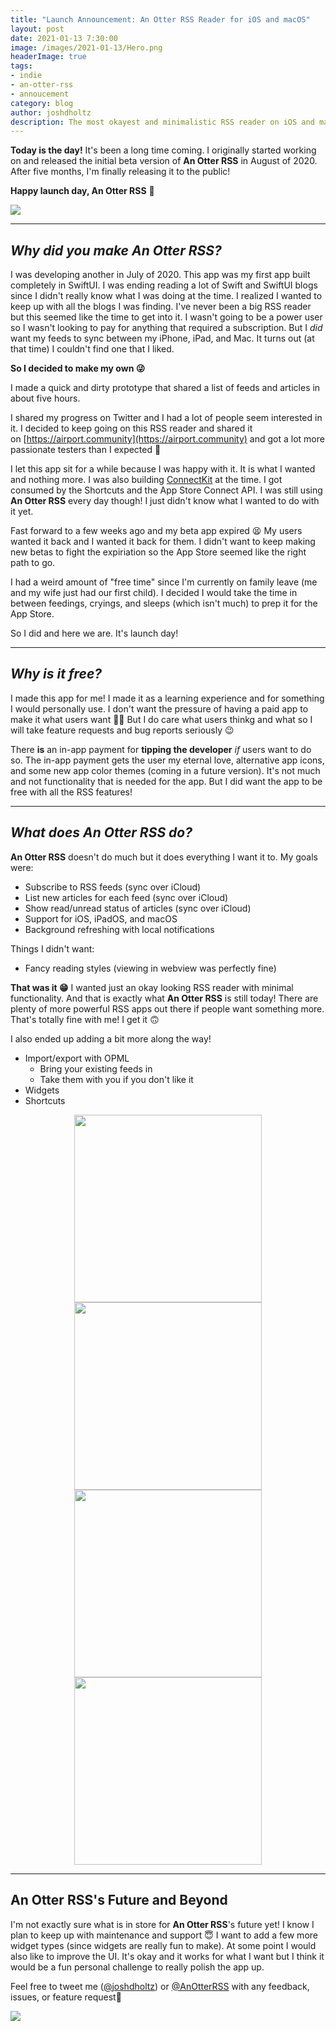 ```yaml
---
title: "Launch Announcement: An Otter RSS Reader for iOS and macOS"
layout: post
date: 2021-01-13 7:30:00
image: /images/2021-01-13/Hero.png
headerImage: true
tags:
- indie
- an-otter-rss
- annoucement
category: blog
author: joshdholtz
description: The most okayest and minimalistic RSS reader on iOS and macOS
---
```


**Today is the day!** It's been a long time coming. I originally started working on and released the initial beta version of <strong>An Otter RSS</strong> in August of 2020. After five months, I'm finally releasing it to the public!

**Happy launch day, An Otter RSS** 🥳

<a href="https://apps.apple.com/us/app/an-otter-rss-reader/id1529696614" target="_blank">
  <img src="/images/Download_on_App_Store.svg"/>
</a>

<hr/>

## _Why did you make An Otter RSS?_

I was developing another in July of 2020. This app was my first app built completely in SwiftUI. I was ending reading a lot of Swift and SwiftUI blogs since I didn't really know what I was doing at the time. I realized I wanted to keep up with all the blogs I was finding. I've never been a big RSS reader but this seemed like the time to get into it. I wasn't going to be a power user so I wasn't looking to pay for anything that required a subscription. But I _did_ want my feeds to sync between my iPhone, iPad, and Mac. It turns out (at that time) I couldn't find one that I liked.

**So I decided to make my own 😜**

I made a quick and dirty prototype that shared a list of feeds and articles in about five hours. 

I shared my progress on Twitter and I had a lot of people seem interested in it. I decided to keep going on this RSS reader and shared it on [https://airport.community](https://airport.community) and got a lot more passionate testers than I expected 🥳

I let this app sit for a while because I was happy with it. It is what I wanted and nothing more. I was also building [ConnectKit](https://connectkit.app) at the time. I got consumed by the Shortcuts and the App Store Connect API. I was still using <strong>An Otter RSS</strong> every day though! I just didn't know what I wanted to do with it yet.

Fast forward to a few weeks ago and my beta app expired 😫 My users wanted it back and I wanted it back for them. I didn't want to keep making new betas to fight the expiriation so the App Store seemed like the right path to go.

I had a weird amount of "free time" since I'm currently on family leave (me and my wife just had our first child). I decided I would take the time in between feedings, cryings, and sleeps (which isn't much) to prep it for the App Store.

So I did and here we are. It's launch day!

<hr/>

## _Why is it free?_

I made this app for me! I made it as a learning experience and for something I would personally use. I don't want the pressure of having a paid app to make it what users want 🤷‍♂️ But I do care what users thinkg and what so I will take feature requests and bug reports seriously 😉

There **is** an in-app payment for **tipping the developer** _if_ users want to do so. The in-app payment gets the user my eternal love, alternative app icons, and some new app color themes (coming in a future version). It's not much and not functionality that is needed for the app. But I did want the app to be free with all the RSS features!

<hr/>

## _What does An Otter RSS do?_

<strong>An Otter RSS</strong> doesn't do much but it does everything I want it to. My goals were:

- Subscribe to RSS feeds (sync over iCloud)
- List new articles for each feed (sync over iCloud)
- Show read/unread status of articles (sync over iCloud)
- Support for iOS, iPadOS, and macOS
- Background refreshing with local notifications

Things I didn't want:

- Fancy reading styles (viewing in webview was perfectly fine)

**That was it 😁** I wanted just an okay looking RSS reader with minimal functionality. And that is exactly what <strong>An Otter RSS</strong> is still today! There are plenty of more powerful RSS apps out there if people want something more. That's totally fine with me! I get it 🙃

I also ended up adding a bit more along the way!

- Import/export with OPML
  - Bring your existing feeds in
  - Take them with you if you don't like it
- Widgets
- Shortcuts

<div style="text-align: center;">
  <img width="300" src="/images/2021-01-13/screenshot-feeds.png"/>
</div>

<div style="text-align: center;">
  <img width="300" src="/images/2021-01-13/screenshot-articles.png"/>
</div>

<div style="text-align: center;">
  <img width="300" src="/images/2021-01-13/screenshot-article.png"/>
</div>

<div style="text-align: center;">
  <img width="300" src="/images/2021-01-13/screenshot-widgets.png"/>
</div>

<hr/>

## An Otter RSS's Future and Beyond

I'm not exactly sure what is in store for <strong>An Otter RSS</strong>'s future yet! I know I plan to keep up with maintenance and support 😇 I want to add a few more widget types (since widgets are really fun to make). At some point I would also like to improve the UI. It's okay and it works for what I want but I think it would be a fun personal challenge to really polish the app up.

Feel free to tweet me ([@joshdholtz](https://twitter.com/joshdholtz)) or [@AnOtterRSS](https://twitter.com/AnOtterRSS) with any feedback, issues, or feature request🥳

<a href="https://apps.apple.com/us/app/an-otter-rss-reader/id1529696614" target="_blank">
  <img src="/images/Download_on_App_Store.svg"/>
</a>
